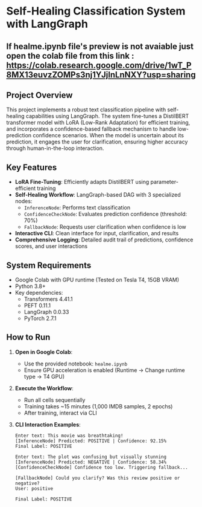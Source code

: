 # Self-Healing Classification System with LangGraph
## If healme.ipynb file's preview is not avaiable just open the colab file from this link : https://colab.research.google.com/drive/1wT_P8MX13euvzZOMPs3nj1YJjInLnNXY?usp=sharing

## Project Overview
This project implements a robust text classification pipeline with self-healing capabilities using LangGraph. The system fine-tunes a DistilBERT transformer model with LoRA (Low-Rank Adaptation) for efficient training, and incorporates a confidence-based fallback mechanism to handle low-prediction confidence scenarios. When the model is uncertain about its prediction, it engages the user for clarification, ensuring higher accuracy through human-in-the-loop interaction.

## Key Features
- **LoRA Fine-Tuning**: Efficiently adapts DistilBERT using parameter-efficient training
- **Self-Healing Workflow**: LangGraph-based DAG with 3 specialized nodes:
  - `InferenceNode`: Performs text classification
  - `ConfidenceCheckNode`: Evaluates prediction confidence (threshold: 70%)
  - `FallbackNode`: Requests user clarification when confidence is low
- **Interactive CLI**: Clean interface for input, clarification, and results
- **Comprehensive Logging**: Detailed audit trail of predictions, confidence scores, and user interactions

## System Requirements
- Google Colab with GPU runtime (Tested on Tesla T4, 15GB VRAM)
- Python 3.8+
- Key dependencies:
  - Transformers 4.41.1
  - PEFT 0.11.1
  - LangGraph 0.0.33
  - PyTorch 2.7.1

## How to Run
1. **Open in Google Colab**:
   - Use the provided notebook: `healme.ipynb`
   - Ensure GPU acceleration is enabled (Runtime → Change runtime type → T4 GPU)

2. **Execute the Workflow**:
   - Run all cells sequentially
   - Training takes ~15 minutes (1,000 IMDB samples, 2 epochs)
   - After training, interact via CLI

3. **CLI Interaction Examples**:
   ```text
   Enter text: This movie was breathtaking!
   [InferenceNode] Predicted: POSITIVE | Confidence: 92.15%
   Final Label: POSITIVE

   Enter text: The plot was confusing but visually stunning
   [InferenceNode] Predicted: NEGATIVE | Confidence: 58.34%
   [ConfidenceCheckNode] Confidence too low. Triggering fallback...
   
   [FallbackNode] Could you clarify? Was this review positive or negative?
   User: positive
   
   Final Label: POSITIVE
